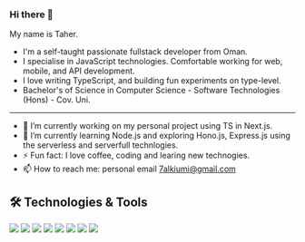 ### Hi there 👋

My name is Taher.

- I'm a self-taught passionate fullstack developer from Oman.
- I specialise in JavaScript technologies. Comfortable working for web, mobile, and API development.
- I love writing TypeScript, and building fun experiments on type-level.
- Bachelor's of Science in Computer Science - Software Technologies (Hons) - Cov. Uni.

  
---

- 🔭 I’m currently working on my personal project using TS in Next.js.
- 🌱 I’m currently learning Node.js and exploring Hono.js, Express.js using the serverless and serverfull technlogies.
- ⚡ Fun fact: I love coffee, coding and learing new technogies. 
- 📫 How to reach me: personal email 7alkiumi@gmail.com 
 


## 🛠️ Technologies & Tools
![](https://img.shields.io/badge/Code-JavaScript-informational?style=flat&color=informational&logo=javascript)
![](https://img.shields.io/badge/Code-TypeScript-informational?style=flat&color=informational)
![](https://img.shields.io/badge/Code-React-informational?style=flat&color=informational&logo=react)
![](https://img.shields.io/badge/Code-EcmaScript-informational?style=flat&color=informational)
![](https://img.shields.io/badge/Code-Node-informational?style=flat&color=informational&logo=node.js)
![](https://img.shields.io/badge/Tool-Webpack-informational?style=flat&color=warning&logo=webpack)
![](https://img.shields.io/badge/Tool-Docker-informational?style=flat&color=warning&logo=docker)
![](https://img.shields.io/badge/Tool-SCSS-informational?style=flat&color=warning&logo=sass)
 


<!--
**7kylor/7kylor** is a ✨ _special_ ✨ repository because its `README.md` (this file) appears on your GitHub profile.

Here are some ideas to get you started:

- 🔭 I’m currently working on ...
- 🌱 I’m currently learning ...
- 👯 I’m looking to collaborate on ...
- 🤔 I’m looking for help with ...
- 💬 Ask me about ...
- 📫 How to reach me: ...
- 😄 Pronouns: ...
- ⚡ Fun fact: ...
-->

